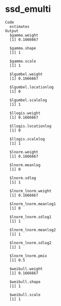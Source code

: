 # ssd_emulti

    Code
      estimates
    Output
      $gamma.weight
      [1] 0.1666667
      
      $gamma.shape
      [1] 1
      
      $gamma.scale
      [1] 1
      
      $lgumbel.weight
      [1] 0.1666667
      
      $lgumbel.locationlog
      [1] 0
      
      $lgumbel.scalelog
      [1] 1
      
      $llogis.weight
      [1] 0.1666667
      
      $llogis.locationlog
      [1] 0
      
      $llogis.scalelog
      [1] 1
      
      $lnorm.weight
      [1] 0.1666667
      
      $lnorm.meanlog
      [1] 0
      
      $lnorm.sdlog
      [1] 1
      
      $lnorm_lnorm.weight
      [1] 0.1666667
      
      $lnorm_lnorm.meanlog1
      [1] 0
      
      $lnorm_lnorm.sdlog1
      [1] 1
      
      $lnorm_lnorm.meanlog2
      [1] 1
      
      $lnorm_lnorm.sdlog2
      [1] 1
      
      $lnorm_lnorm.pmix
      [1] 0.5
      
      $weibull.weight
      [1] 0.1666667
      
      $weibull.shape
      [1] 1
      
      $weibull.scale
      [1] 1
      

